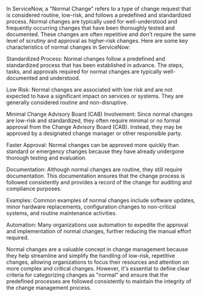 In ServiceNow, a "Normal Change" refers to a type of change request that is considered routine, low-risk, and follows a predefined and standardized process. Normal changes are typically used for well-understood and frequently occurring changes that have been thoroughly tested and documented. These changes are often repetitive and don't require the same level of scrutiny and approval as higher-risk changes. Here are some key characteristics of normal changes in ServiceNow:

Standardized Process: Normal changes follow a predefined and standardized process that has been established in advance. The steps, tasks, and approvals required for normal changes are typically well-documented and understood.

Low Risk: Normal changes are associated with low risk and are not expected to have a significant impact on services or systems. They are generally considered routine and non-disruptive.

Minimal Change Advisory Board (CAB) Involvement: Since normal changes are low-risk and standardized, they often require minimal or no formal approval from the Change Advisory Board (CAB). Instead, they may be approved by a designated change manager or other responsible party.

Faster Approval: Normal changes can be approved more quickly than standard or emergency changes because they have already undergone thorough testing and evaluation.

Documentation: Although normal changes are routine, they still require documentation. This documentation ensures that the change process is followed consistently and provides a record of the change for auditing and compliance purposes.

Examples: Common examples of normal changes include software updates, minor hardware replacements, configuration changes to non-critical systems, and routine maintenance activities.

Automation: Many organizations use automation to expedite the approval and implementation of normal changes, further reducing the manual effort required.

Normal changes are a valuable concept in change management because they help streamline and simplify the handling of low-risk, repetitive changes, allowing organizations to focus their resources and attention on more complex and critical changes. However, it's essential to define clear criteria for categorizing changes as "normal" and ensure that the predefined processes are followed consistently to maintain the integrity of the change management process.

